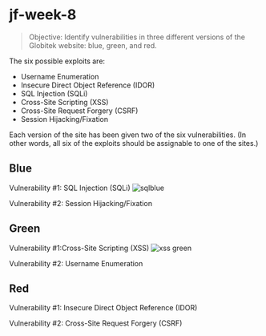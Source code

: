 # jf-week-8
> Objective: Identify vulnerabilities in three different versions of the Globitek website: blue, green, and red.

The six possible exploits are:
* Username Enumeration
* Insecure Direct Object Reference (IDOR)
* SQL Injection (SQLi)
* Cross-Site Scripting (XSS)
* Cross-Site Request Forgery (CSRF)
* Session Hijacking/Fixation

Each version of the site has been given two of the six vulnerabilities. (In other words, all six of the exploits should be assignable to one of the sites.)

## Blue

Vulnerability #1: SQL Injection (SQLi)
![sqlblue](https://user-images.githubusercontent.com/37880874/40813660-de52535a-64f0-11e8-9ae6-1f45a5eedfb4.gif)


Vulnerability #2: Session Hijacking/Fixation

## Green

Vulnerability #1:Cross-Site Scripting (XSS)
![xss green](https://user-images.githubusercontent.com/37880874/40813678-fc74aa5e-64f0-11e8-9f7d-e614d4e6326f.gif)

Vulnerability #2: Username Enumeration

## Red

Vulnerability #1:  Insecure Direct Object Reference (IDOR)

Vulnerability #2:  Cross-Site Request Forgery (CSRF)
